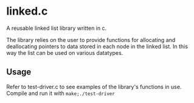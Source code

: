 # linked.c
A reusable linked list library written in c.

The library relies on the user to provide functions for allocating and deallocating pointers to data stored in each node in the linked list. In this way the list can be used on various datatypes.

## Usage
Refer to test-driver.c to see examples of the library's functions in use. Compile and run it with ```make;./test-driver```
